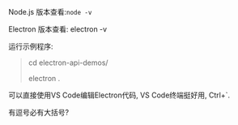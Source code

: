 Node.js 版本查看:`node -v`

Electron 版本查看: electron -v

运行示例程序:

> cd electron-api-demos/
>
> electron .

可以直接使用VS Code编辑Electron代码, VS Code终端挺好用, Ctrl+\`.

有逗号必有大括号?



